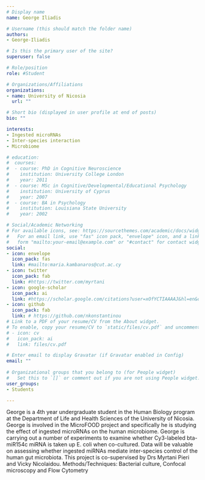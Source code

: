 ```yaml
---
# Display name
name: George Iliadis

# Username (this should match the folder name)
authors:
- George-Iliadis

# Is this the primary user of the site?
superuser: false

# Role/position
role: #Student

# Organizations/Affiliations
organizations:
- name: University of Nicosia
  url: ""

# Short bio (displayed in user profile at end of posts)
bio: ""

interests:
- Ingested microRNAs
- Inter-species interaction
- Microbiome

# education:
#  courses:
#  - course: PhD in Cognitive Neuroscience
#    institution: University College London
#    year: 2011
#  - course: MSc in Cognitive/Developmental/Educational Psychology
#    institution: University of Cyprus
#    year: 2007
#  - course: BA in Psychology
#    institution: Louisiana State University
#    year: 2002

# Social/Academic Networking
# For available icons, see: https://sourcethemes.com/academic/docs/widgets/#icons
#   For an email link, use "fas" icon pack, "envelope" icon, and a link in the
#   form "mailto:your-email@example.com" or "#contact" for contact widget.
social:
- icon: envelope
  icon_pack: fas
  link: #mailto:maria.kambanaros@cut.ac.cy
- icon: twitter
  icon_pack: fab
  link: #https://twitter.com/myrtani 
- icon: google-scholar
  icon_pack: ai
  link: #https://scholar.google.com/citations?user=xOfYCTIAAAAJ&hl=en&oi=ao
- icon: github
  icon_pack: fab
  link: # https://github.com/nkonstantinou
# Link to a PDF of your resume/CV from the About widget.
# To enable, copy your resume/CV to `static/files/cv.pdf` and uncomment the lines below.  
# - icon: cv
#   icon_pack: ai
#   link: files/cv.pdf

# Enter email to display Gravatar (if Gravatar enabled in Config)
email: ""
  
# Organizational groups that you belong to (for People widget)
#   Set this to `[]` or comment out if you are not using People widget.  
user_groups:
- Students

---
```

George is a 4th year undergraduate student in the Human Biology program at the Department of Life and Health Sciences of the University of Nicosia.
George is involved in the MicroFOOD project and specifically he is studying the effect of ingested microRNAs on the human microbiome. George is carrying out a number of experiments to examine whether Cy3-labeled bta-miR154c miRNA is taken up E. coli when co-cultured.
Data will be valuable on assessing whether ingested miRNAs mediate inter-species control of the human gut microbiota.
This project is co-supervised by Drs Myrtani Pieri and Vicky Nicolaidou.
Methods/Techniques: Bacterial culture, Confocal microscopy and Flow Cytometry
